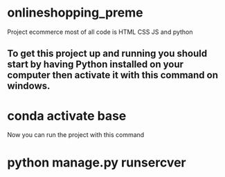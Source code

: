 # onlineshopping_preme
Project ecommerce 
most of all code is HTML CSS JS and python
<h2>To get this project up and running you should start by having Python installed on your computer then activate it with this command on windows.</h2>
<h1>conda activate base</h1>
<p>Now you can run the project with this command</p>
<h1>python manage.py runsercver</h1>
 
